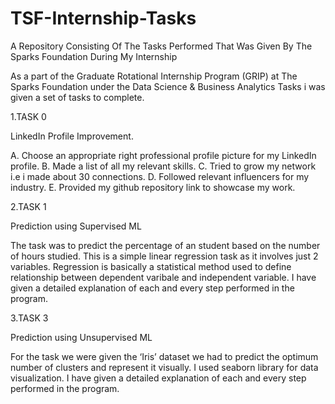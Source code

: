 # TSF-Internship-Tasks
A Repository Consisting Of The Tasks Performed That Was Given By The Sparks Foundation During My Internship

As a part of the  Graduate Rotational Internship Program (GRIP) at The Sparks Foundation under the Data Science & Business Analytics
Tasks i was given a set of tasks to complete.

1.TASK 0

LinkedIn Profile Improvement.

A. Choose an appropriate right professional profile picture for my LinkedIn profile.
B. Made a list of all my relevant skills.
C. Tried to grow my network i.e i made about 30 connections.
D. Followed relevant influencers for my industry.
E. Provided my github repository link to showcase my work.

2.TASK 1

Prediction using Supervised ML
   
The task was to predict the percentage of an student based on the number of hours studied.
This is a simple linear regression task as it involves just 2 variables.
Regression is basically a statistical method used to define relationship between dependent varibale and independent variable.
I have given a detailed explanation of each and every step performed in the program.
   
   
3.TASK 3

Prediction using Unsupervised ML
   
 For the task we were given the ‘Iris’ dataset we had to predict the optimum number of clusters and
 represent it visually.
 I used seaborn library for data visualization.
 I have given a detailed explanation of each and every step performed in the program.
   
